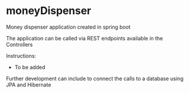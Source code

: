 # moneyDispenser

Money dispenser application created in spring boot

The application can be called via REST endpoints available in the Controllers


Instructions:

- To be added


Further development can include to connect the calls to a database using JPA and Hibernate
